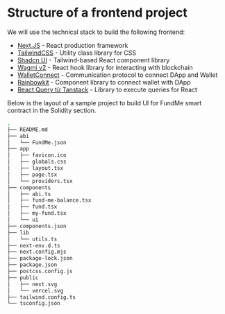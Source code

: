 # Structure of a frontend project

We will use the technical stack to build the following frontend:
- [Next.JS](https://nextjs.org/) - React production framework
- [TailwindCSS](https://tailwindcss.com/) - Utility class library for CSS
- [Shadcn UI](https://ui.shadcn.com/) - Tailwind-based React component library
- [Wagmi v2](https://wagmi.sh/) - React hook library for interacting with blockchain
- [WalletConnect](https://walletconnect.com/) - Communication protocol to connect DApp and Wallet
- [Rainbowkit](https://www.rainbowkit.com/) - Component library to connect wallet with DApp
- [React Query từ Tanstack](https://tanstack.com/query/latest/docs/framework/react/overview) - Library to execute queries for React

Below is the layout of a sample project to build UI for FundMe smart contract in the Solidity section.
```bash
.
├── README.md
├── abi
│   └── FundMe.json
├── app
│   ├── favicon.ico
│   ├── globals.css
│   ├── layout.tsx
│   ├── page.tsx
│   └── providers.tsx
├── components
│   ├── abi.ts
│   ├── fund-me-balance.tsx
│   ├── fund.tsx
│   ├── my-fund.tsx
│   └── ui
├── components.json
├── lib
│   └── utils.ts
├── next-env.d.ts
├── next.config.mjs
├── package-lock.json
├── package.json
├── postcss.config.js
├── public
│   ├── next.svg
│   └── vercel.svg
├── tailwind.config.ts
└── tsconfig.json
```